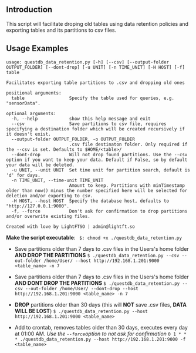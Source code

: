 ## Introduction
This script will facilitate droping old tables using data retention policies and exporting tables and its partitions to csv files.

## Usage Examples
```
usage: questdb_data_retention.py [-h] [--csv] [--output-folder OUTPUT_FOLDER] [--dont-drop] [-u UNIT] [-n TIME_UNIT] [-H HOST] [-f] table

Facilitates exporting table partitions to .csv and dropping old ones

positional arguments:
  table                 Specify the table used for queries, e.g. "sensorData".

optional arguments:
  -h, --help            show this help message and exit
  --csv                 Save partitions to csv file, requires specifying a destination folder which will be created recursively if it doesn't exist.
  --output-folder OUTPUT_FOLDER, -o OUTPUT_FOLDER
                        .csv file destinaton folder. Only required if the --csv is set. Defaults to $HOME/<table>/
  --dont-drop           Will not drop found partitions. Use the --csv option if you want to keep your data. Default if False, so by default your data will be deleted.
  -u UNIT, --unit UNIT  Set time unit for partition search, default is 'd' for days.
  -n TIME_UNIT, --time-unit TIME_UNIT
                        Amount to keep. Partitions with minTimestamp older than now() minus the number specified here will be selected for deletion and/or exporting to csv.
  -H HOST, --host HOST  Specify the database host, defaults to "http://127.0.0.1:9000".
  -f, --force           Don't ask for confirmation to drop partitions and/or overwrite existing files.

Created with love by LightFTSO | admin@lightft.so
```
**Make the script executable**:
`` $: chmod +x ./questdb_data_retention.py``

 - Save partitions older than 7 days to .csv files in the Users's home folder **AND DROP THE PARTITIONS**
``
$ ./questdb_data_retention.py --csv --out-folder /home/User/ --host http://192.168.1.201:9000 <table_name> -n 7
``
 - Save partitions older than 7 days to .csv files in the Users's home folder **AND DONT DROP THE PARTITIONS**
``
$ ./questdb_data_retention.py --csv --out-folder /home/User/ --dont-drop --host http://192.168.1.201:9000 <table_name> -n 7
``
 - **DROP** partitions older than 30 days (this will **NOT** save .csv files, **DATA WILL BE LOST**)
``
$ ./questdb_data_retention.py --host http://192.168.1.201:9000 <table_name>
``

 - Add to crontab, removes tables older than 30 days, executes every day at 01:00 AM. *Use the ``--force``option to not ask for confirmation*
``
0 1 * * * ./questdb_data_retention.py --host http://192.168.1.201:9000 -f <table_name>
``
